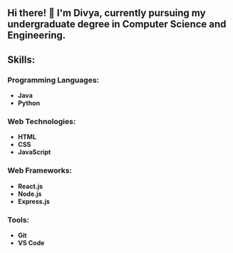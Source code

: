 ## Hi there! 👋 I'm Divya, currently pursuing my undergraduate degree in Computer Science and Engineering.
## Skills:
### Programming Languages:
- **Java**
- **Python**

### Web Technologies:
- **HTML**
- **CSS**
- **JavaScript**

### Web Frameworks:
- **React.js**
- **Node.js**
- **Express.js**

### Tools:
- **Git**
- **VS Code**

<!---

D-I-V-Y-A-S/D-I-V-Y-A-S is a ✨ special ✨ repository because its `README.md` (this file) appears on your GitHub profile.
You can click the Preview link to take a look at your changes.
--->
